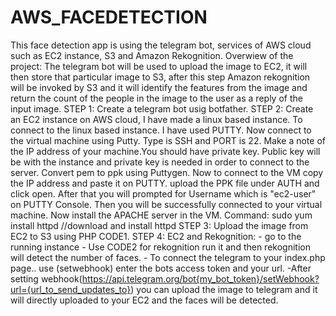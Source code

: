 # AWS_FACEDETECTION
This face detection app is using the telegram bot, services of AWS cloud such as EC2 instance, S3 and Amazon Rekognition. Overwiew of the project: The telegram bot will be used to upload the image to EC2, it will then store that particular image to S3, after this step Amazon rekognition will be invoked by S3 and it will identify the features from the image and return the count of the people in the image to the user as a reply of the input image.
STEP 1: Create a telegram bot usig botfather.
STEP 2: Create an EC2 instance on AWS cloud, I have made a linux based instance. To connect to the linux based instance. I have used PUTTY.
	Now connect to the virtual machine using Putty. Type is SSH and PORT is 22. Make a note of the IP address of your machine.You should have private key. 
	Public key will be with the instance and private key is needed in order to connect to the server. Convert pem to ppk using Puttygen.
	Now to connect to the VM copy the IP address and paste it on PUTTY. upload the PPK file under AUTH and click open.
	After that you will prompted for Username which is "ec2-user" on PUTTY Console. Then you will be successfully connected to your virtual machine.
	Now install the APACHE server in the VM. Command:
	sudo yum install httpd 		//download and install httpd
STEP 3: Upload the image from EC2 to S3 using PHP CODE1.
STEP 4: EC2 and Rekognition:
	- go to the running instance
	- Use CODE2 for rekognition run it and then rekognition will detect the number of faces.
	- To connect the telegram to your index.php page.. use (setwebhook) enter the bots access token and your url.
	-After setting webhook(https://api.telegram.org/bot{my_bot_token}/setWebhook?url={url_to_send_updates_to}) you can upload the image to telegram and it will directly uploaded to your EC2 and the faces will be detected.

